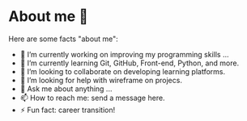# About me 👋

<!--
**z3mafra/z3mafra** is a ✨ _special_ ✨ repository because its `README.md` (this file) appears on your GitHub profile.
-->
Here are some facts "about me":

- 🔭 I’m currently working on improving my programming skills ...
- 🌱 I’m currently learning Git, GitHub, Front-end, Python, and  more.
- 👯 I’m looking to collaborate on developing learning platforms.
- 🤔 I’m looking for help with wireframe on projecs.
- 💬 Ask me about anything ...
- 📫 How to reach me: send a message here.
- ⚡ Fun fact: career transition!

